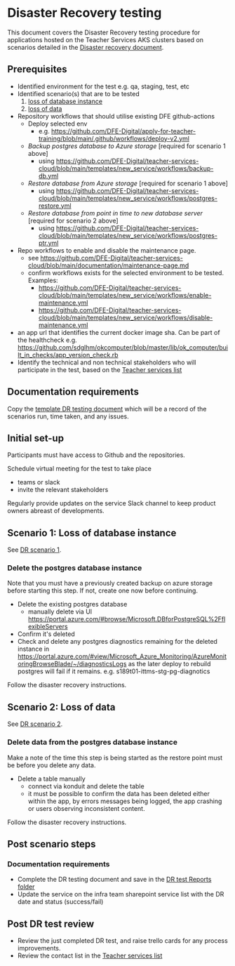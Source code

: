 # Disaster Recovery testing

This document covers the Disaster Recovery testing procedure for applications hosted on the Teacher Services AKS clusters based on scenarios detailed in the [Disaster recovery document](disaster-recovery.md).

## Prerequisites

- Identified environment for the test e.g. qa, staging, test, etc
- Identified scenario(s) that are to be tested
    1. [loss of database instance](disaster-recovery.md/#scenario-1-loss-of-database-server)
    1. [loss of data](disaster-recovery.md/#scenario-2-loss-of-data)
- Repository workflows that should utilise existing DFE github-actions
    - Deploy selected env
        - e.g. https://github.com/DFE-Digital/apply-for-teacher-training/blob/main/.github/workflows/deploy-v2.yml
    - *Backup postgres database to Azure storage* [required for scenario 1 above]
        - using https://github.com/DFE-Digital/teacher-services-cloud/blob/main/templates/new_service/workflows/backup-db.yml
    - *Restore database from Azure storage* [required for scenario 1 above]
        - using https://github.com/DFE-Digital/teacher-services-cloud/blob/main/templates/new_service/workflows/postgres-restore.yml
    - *Restore database from point in time to new database server* [required for scenario 2 above]
        - using https://github.com/DFE-Digital/teacher-services-cloud/blob/main/templates/new_service/workflows/postgres-ptr.yml
- Repo workflows to enable and disable the maintenance page.
    - see https://github.com/DFE-Digital/teacher-services-cloud/blob/main/documentation/maintenance-page.md
    - confirm workflows exists for the selected environment to be tested. Examples:
        - https://github.com/DFE-Digital/teacher-services-cloud/blob/main/templates/new_service/workflows/enable-maintenance.yml
        - https://github.com/DFE-Digital/teacher-services-cloud/blob/main/templates/new_service/workflows/disable-maintenance.yml
- an app url that identifies the current docker image sha. Can be part of the healthcheck e.g. https://github.com/sdglhm/okcomputer/blob/master/lib/ok_computer/built_in_checks/app_version_check.rb
- Identify the technical and non technical stakeholders who will participate in the test, based on the [Teacher services list](https://educationgovuk.sharepoint.com.mcas.ms/sites/teacher-services-infrastructure/Lists/Teacher%20services%20list/AllItems.aspx)

## Documentation requirements

Copy the [template DR testing document](https://educationgovuk.sharepoint.com/:w:/r/sites/TeacherServices/Shared%20Documents/DR%20tests/DR%20test%20template.docx?d=waba054c48ee644e5ab5a66c784fa3b95&csf=1&web=1&e=CRNjv7) which will be a record of the scenarios run, time taken, and any issues.

## Initial set-up

Participants must have access to Github and the repositories.

Schedule virtual meeting for the test to take place
- teams or slack
- invite the relevant stakeholders

Regularly provide updates on the service Slack channel to keep product owners abreast of developments.

## Scenario 1: Loss of database instance
See [DR scenario 1](disaster-recovery.md/#scenario-1-loss-of-database-server).

### Delete the postgres database instance

Note that you must have a previously created backup on azure storage before starting this step. If not, create one now before continuing.

- Delete the existing postgres database
    - manually delete via UI https://portal.azure.com/#browse/Microsoft.DBforPostgreSQL%2FflexibleServers
- Confirm it's deleted
- Check and delete any postgres diagnostics remaining for the deleted instance in https://portal.azure.com/#view/Microsoft_Azure_Monitoring/AzureMonitoringBrowseBlade/~/diagnosticsLogs as the later deploy to rebuild postgres will fail if it remains. e.g. s189t01-ittms-stg-pg-diagnotics

Follow the disaster recovery instructions.

## Scenario 2: Loss of data
See [DR scenario 2](disaster-recovery.md#scenario-2-loss-of-data).

### Delete data from the postgres database instance

Make a note of the time this step is being started as the restore point must be before you delete any data.

- Delete a table manually
    - connect via konduit and delete the table
    - it must be possible to confirm the data has been deleted either within the app, by errors messages being logged, the app crashing or users observing inconsistent content.

Follow the disaster recovery instructions.

## Post scenario steps

### Documentation requirements

- Complete the DR testing document and save in the [DR test Reports folder](https://educationgovuk.sharepoint.com/:f:/r/sites/TeacherServices/Shared%20Documents/DR%20tests/Reports?csf=1&web=1&e=DyDQqy)
- Update the service on the infra team sharepoint service list with the DR date and status (success/fail)

## Post DR test review
- Review the just completed DR test, and raise trello cards for any process improvements.
- Review the contact list in the [Teacher services list](https://educationgovuk.sharepoint.com.mcas.ms/sites/teacher-services-infrastructure/Lists/Teacher%20services%20list/AllItems.aspx)

